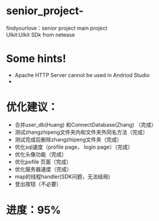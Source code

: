 # senior_project-
findyourlove：senior project main project<br>
UIkit:UIkit SDk from netease<br>

# Some hints!
- Apache HTTP Server cannot be used in Andriod Studio
- 


# 优化建议：
- 合并user_db(Huang) 和ConnectDatabase(Zhang) （完成）
- 测试zhangzhipeng文件夹内和文件夹外同名方法（完成）
- 测试完成后删除zhangzhipeng文件夹（完成）
- 优化sql速度（profile page， login page）（完成）
- 优化头像功能（完成）
- 优化pofile 页面（完成）
- 优化服务器速度（完成）
- map的线程handler(SDK问题，无法结局)
- 登出按钮（不必要）

# 进度：95%

       